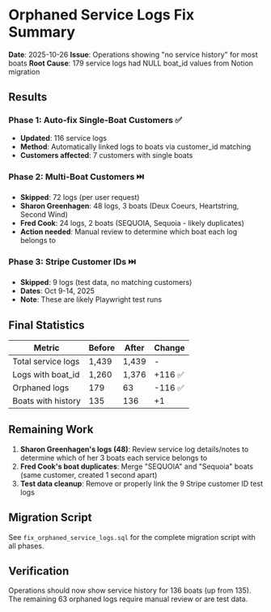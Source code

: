 # Orphaned Service Logs Fix Summary

**Date**: 2025-10-26
**Issue**: Operations showing "no service history" for most boats
**Root Cause**: 179 service logs had NULL boat_id values from Notion migration

## Results

### Phase 1: Auto-fix Single-Boat Customers ✅
- **Updated**: 116 service logs
- **Method**: Automatically linked logs to boats via customer_id matching
- **Customers affected**: 7 customers with single boats

### Phase 2: Multi-Boat Customers ⏭️
- **Skipped**: 72 logs (per user request)
- **Sharon Greenhagen**: 48 logs, 3 boats (Deux Coeurs, Heartstring, Second Wind)
- **Fred Cook**: 24 logs, 2 boats (SEQUOIA, Sequoia - likely duplicates)
- **Action needed**: Manual review to determine which boat each log belongs to

### Phase 3: Stripe Customer IDs ⏭️
- **Skipped**: 9 logs (test data, no matching customers)
- **Dates**: Oct 9-14, 2025
- **Note**: These are likely Playwright test runs

## Final Statistics

| Metric | Before | After | Change |
|--------|--------|-------|--------|
| Total service logs | 1,439 | 1,439 | - |
| Logs with boat_id | 1,260 | 1,376 | +116 ✅ |
| Orphaned logs | 179 | 63 | -116 ✅ |
| Boats with history | 135 | 136 | +1 |

## Remaining Work

1. **Sharon Greenhagen's logs (48)**: Review service log details/notes to determine which of her 3 boats each service belongs to
2. **Fred Cook's boat duplicates**: Merge "SEQUOIA" and "Sequoia" boats (same customer, created 1 second apart)
3. **Test data cleanup**: Remove or properly link the 9 Stripe customer ID test logs

## Migration Script

See `fix_orphaned_service_logs.sql` for the complete migration script with all phases.

## Verification

Operations should now show service history for 136 boats (up from 135). The remaining 63 orphaned logs require manual review or are test data.
